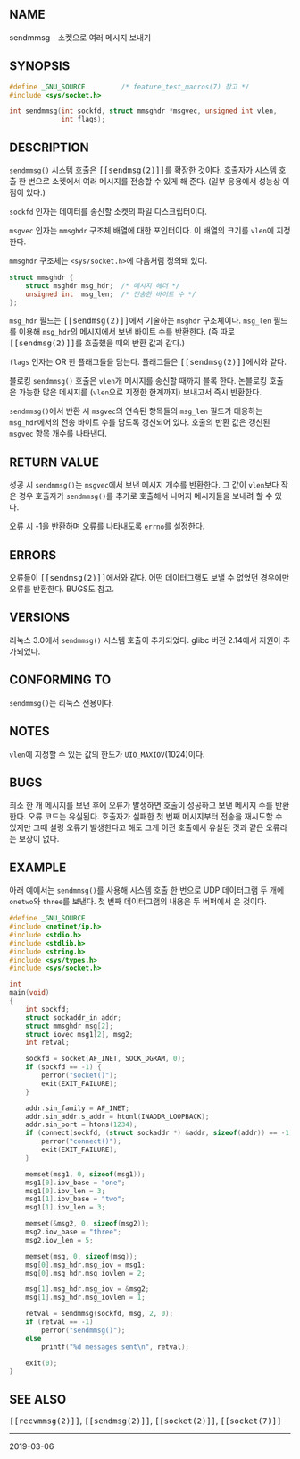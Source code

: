 ## NAME

sendmmsg - 소켓으로 여러 메시지 보내기

## SYNOPSIS

```c
#define _GNU_SOURCE         /* feature_test_macros(7) 참고 */
#include <sys/socket.h>

int sendmmsg(int sockfd, struct mmsghdr *msgvec, unsigned int vlen,
             int flags);
```

## DESCRIPTION

`sendmmsg()` 시스템 호출은 <tt>[[sendmsg(2)]]</tt>를 확장한 것이다. 호출자가 시스템 호출 한 번으로 소켓에서 여러 메시지를 전송할 수 있게 해 준다. (일부 응용에서 성능상 이점이 있다.)

`sockfd` 인자는 데이터를 송신할 소켓의 파일 디스크립터이다.

`msgvec` 인자는 `mmsghdr` 구조체 배열에 대한 포인터이다. 이 배열의 크기를 `vlen`에 지정한다.

`mmsghdr` 구조체는 `<sys/socket.h>`에 다음처럼 정의돼 있다.

```c
struct mmsghdr {
    struct msghdr msg_hdr;  /* 메시지 헤더 */
    unsigned int  msg_len;  /* 전송한 바이트 수 */
};
```

`msg_hdr` 필드는 <tt>[[sendmsg(2)]]</tt>에서 기술하는 `msghdr` 구조체이다. `msg_len` 필드를 이용해 `msg_hdr`의 메시지에서 보낸 바이트 수를 반환한다. (즉 따로 <tt>[[sendmsg(2)]]</tt>를 호출했을 때의 반환 값과 같다.)

`flags` 인자는 OR 한 플래그들을 담는다. 플래그들은 <tt>[[sendmsg(2)]]</tt>에서와 같다.

블로킹 `sendmmsg()` 호출은 `vlen`개 메시지를 송신할 때까지 블록 한다. 논블로킹 호출은 가능한 많은 메시지를 (`vlen`으로 지정한 한계까지) 보내고서 즉시 반환한다.

`sendmmsg()`에서 반환 시 `msgvec`의 연속된 항목들의 `msg_len` 필드가 대응하는 `msg_hdr`에서의 전송 바이트 수를 담도록 갱신되어 있다. 호출의 반환 값은 갱신된 `msgvec` 항목 개수를 나타낸다.

## RETURN VALUE

성공 시 `sendmmsg()`는 `msgvec`에서 보낸 메시지 개수를 반환한다. 그 값이 `vlen`보다 작은 경우 호출자가 `sendmmsg()`를 추가로 호출해서 나머지 메시지들을 보내려 할 수 있다.

오류 시 -1을 반환하며 오류를 나타내도록 `errno`를 설정한다.

## ERRORS

오류들이 <tt>[[sendmsg(2)]]</tt>에서와 같다. 어떤 데이터그램도 보낼 수 없었던 경우에만 오류를 반환한다. BUGS도 참고.

## VERSIONS

리눅스 3.0에서 `sendmmsg()` 시스템 호출이 추가되었다. glibc 버전 2.14에서 지원이 추가되었다.

## CONFORMING TO

`sendmmsg()`는 리눅스 전용이다.

## NOTES

`vlen`에 지정할 수 있는 값의 한도가 `UIO_MAXIOV`(1024)이다.

## BUGS

최소 한 개 메시지를 보낸 후에 오류가 발생하면 호출이 성공하고 보낸 메시지 수를 반환한다. 오류 코드는 유실된다. 호출자가 실패한 첫 번째 메시지부터 전송을 재시도할 수 있지만 그때 설령 오류가 발생한다고 해도 그게 이전 호출에서 유실된 것과 같은 오류라는 보장이 없다.

## EXAMPLE

아래 예에서는 `sendmmsg()`를 사용해 시스템 호출 한 번으로 UDP 데이터그램 두 개에 `onetwo`와 `three`를 보낸다. 첫 번째 데이터그램의 내용은 두 버퍼에서 온 것이다.

```c
#define _GNU_SOURCE
#include <netinet/ip.h>
#include <stdio.h>
#include <stdlib.h>
#include <string.h>
#include <sys/types.h>
#include <sys/socket.h>

int
main(void)
{
    int sockfd;
    struct sockaddr_in addr;
    struct mmsghdr msg[2];
    struct iovec msg1[2], msg2;
    int retval;

    sockfd = socket(AF_INET, SOCK_DGRAM, 0);
    if (sockfd == -1) {
        perror("socket()");
        exit(EXIT_FAILURE);
    }

    addr.sin_family = AF_INET;
    addr.sin_addr.s_addr = htonl(INADDR_LOOPBACK);
    addr.sin_port = htons(1234);
    if (connect(sockfd, (struct sockaddr *) &addr, sizeof(addr)) == -1) {
        perror("connect()");
        exit(EXIT_FAILURE);
    }

    memset(msg1, 0, sizeof(msg1));
    msg1[0].iov_base = "one";
    msg1[0].iov_len = 3;
    msg1[1].iov_base = "two";
    msg1[1].iov_len = 3;

    memset(&msg2, 0, sizeof(msg2));
    msg2.iov_base = "three";
    msg2.iov_len = 5;

    memset(msg, 0, sizeof(msg));
    msg[0].msg_hdr.msg_iov = msg1;
    msg[0].msg_hdr.msg_iovlen = 2;

    msg[1].msg_hdr.msg_iov = &msg2;
    msg[1].msg_hdr.msg_iovlen = 1;

    retval = sendmmsg(sockfd, msg, 2, 0);
    if (retval == -1)
        perror("sendmmsg()");
    else
        printf("%d messages sent\n", retval);

    exit(0);
}
```

## SEE ALSO

<tt>[[recvmmsg(2)]]</tt>, <tt>[[sendmsg(2)]]</tt>, <tt>[[socket(2)]]</tt>, <tt>[[socket(7)]]</tt>

----

2019-03-06
